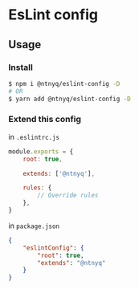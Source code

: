 # EsLint config

## Usage

### Install

```bash
$ npm i @ntnyq/eslint-config -D
# OR
$ yarn add @ntnyq/eslint-config -D
```

### Extend this config

in `.eslintrc.js`

```js
module.exports = {
    root: true,

    extends: ['@ntnyq'],

    rules: {
        // Override rules
    },
}
```

in `package.json`

```json
{
    "eslintConfig": {
        "root": true,
        "extends": "@ntnyq"
    }
}
```
